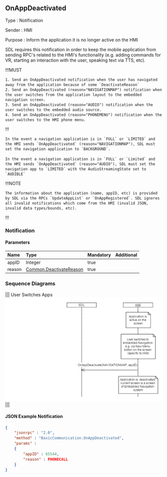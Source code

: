 ## OnAppDeactivated

Type
: Notification

Sender
: HMI

Purpose
: Inform the application it is no longer active on the HMI

SDL requires this notification in order to keep the mobile application from sending RPC's related to the HMI's functionality (e.g. adding commands for VR, starting an interaction with the user, speaking text via TTS, etc).

!!!MUST

	1. Send an OnAppDeactivated notification when the user has navigated away from the application because of some `DeactivateReason`
	2. Send an OnAppDeactivated (reason="NAVIGATIONMAP") notification when the user switches from the application layout to the embedded navigation screen.
	3. Send an OnAppDeactivated (reason="AUDIO") notification when the user switches to the embedded audio source.
	4. Send an OnAppDeactivated (reason="PHONEMENU") notification when the user switches to the HMI phone menu.

!!!

	In the event a navigation application is in `FULL` or `LIMITED` and the HMI sends `OnAppDeactivated` (reason="NAVIGATIONMAP"), SDL must set the navigation application to `BACKGROUND`.

	In the event a navigation application is in `FULL` or `Limited` and the HMI sends `OnAppDeactivated` (reason="AUDIO"), SDL must set the navigation app to `LIMITED` with the AudioStreamingState set to `AUDIBLE`

!!!NOTE

	The information about the application (name, appID, etc) is provided by SDL via the RPCs `UpdateAppList` or `OnAppRegistered`. SDL ignores all invalid notifications which come from the HMI (invalid JSON, invalid data types/bounds, etc).

!!!

### Notification

#### Parameters

|Name|Type|Mandatory|Additional|
|:---|:---|:--------|:---------|
|appID|Integer|true||
|reason|[Common.DeactivateReason](../../Common/Enums/index.md#deactivatereason)|true||

### Sequence Diagrams
|||
User Switches Apps
![OnAppDeactivated](./assets/OnAppDeactivated.png)
|||

#### JSON Example Notification
```json
{
	"jsonrpc" : "2.0",
	"method" : "BasicCommunication.OnAppDeactivated",
	"params" :
	{
		"appID" : 65544,
		"reason" : PHONECALL
	}
}
```
